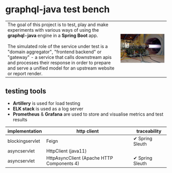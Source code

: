 # graphql-java test bench

<table>
    <tr>
        <td>
            The goal of this project is to test, play and make experiments with various ways of using the <strong>graphql-java</strong> engine in a <strong>Spring Boot</strong> app.<br/><br/>
            The simulated role of the service under test is a "domain aggregator", "frontend backend" or "gateway" - a service that calls downstream apis and processes their response in order to prepare and serve a unified model for an upstream website or report render.
        </td>
        <td width="30%">
            <img src="f16_engine_pw_f100.jpg" alt="PW F100 engine during testing" width="300"/>
        </td>
    </tr>
</table>


## testing tools
 - **Artillery** is used for load testing
 - **ELK stack** is used as a log server
 - **Prometheus** & **Grafana** are used to store and visualise metrics and test results




| implementation  | http client                                | traceability       |
| --------------- | ------------------------------------------ | ------------------ |
| blockingservlet | Feign                                      | ✔   Spring Sleuth |
| asyncservlet    | HttpClient (java11)                        |                    |
| asyncservlet    | HttpAsyncClient (Apache HTTP Components 4) | ✔  Spring Sleuth  |

